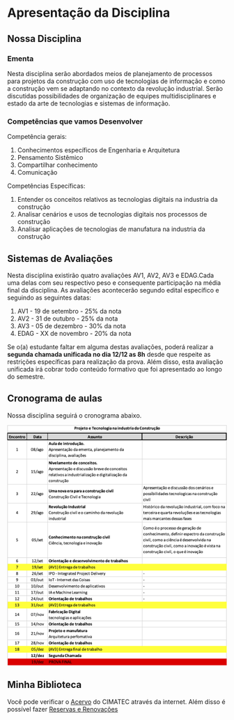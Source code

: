 # Apresentação da Disciplina

## Nossa Disciplina
### Ementa
Nesta disciplina serão abordados meios de planejamento de processos para projetos da construção com uso de tecnologias de informação e como a construção vem se adaptando no contexto da revolução industrial. Serão discutidas possibilidades de organização de equipes multidisciplinares e estado da arte de tecnologias e sistemas de informação.

### Competências que vamos Desenvolver
Competência gerais:
1. Conhecimentos específicos de Engenharia e Arquitetura
2. Pensamento Sistêmico
3. Compartilhar conhecimento
4. Comunicação

Competências Específicas:
1. Entender os conceitos relativos as tecnologias digitais na industria da construção
2. Analisar cenários e usos de tecnologias digitais nos processos de construção
3. Analisar aplicações de tecnologias de manufatura na industria da construção

## Sistemas de Avaliações
Nesta disciplina existirão quatro avaliações AV1, AV2, AV3 e EDAG.Cada uma delas com seu respectivo peso e consequente participação na média final da disciplina. As avaliações acontecerão segundo edital específico e seguindo as seguintes datas:

1. AV1 - 19 de setembro - 25% da nota
2. AV2 - 31 de outubro - 25% da nota
3. AV3 - 05 de dezembro - 30% da nota
4. EDAG - XX de novembro - 20% da nota

Se o(a) estudante faltar em alguma destas avaliações, poderá realizar a **segunda chamada unificada no dia 12/12 as 8h** desde que respeite as restrições específicas para realização da prova. Além disso, esta avaliação unificada irá cobrar todo conteúdo formativo que foi apresentado ao longo do semestre.

## Cronograma de aulas
Nossa disciplina seguirá o cronograma abaixo.

![Planejamento](https://github.com/leaodebrito/projetoetecnologiaccv.github.io/blob/main/Aulas/aula1/planejamento.png?raw=true)

## Minha Biblioteca
Você pode verificar o [Acervo](https://bit.ly/BibSENAI)  do CIMATEC através da internet. Além disso é possível fazer [Reservas e Renovações](https://bit.ly/PergamunFIEB)

